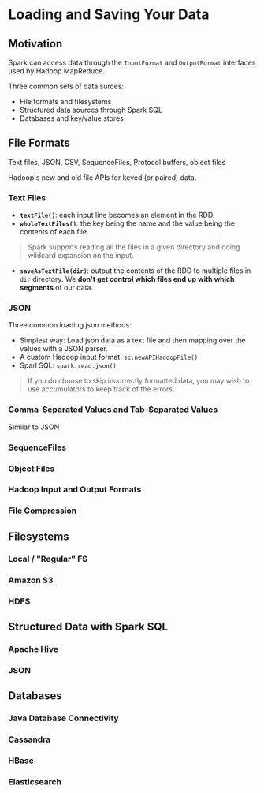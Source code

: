 # Loading and Saving Your Data

## Motivation

Spark can access data through the `InputFormat` and `OutputFormat` interfaces used by Hadoop MapReduce.

Three common sets of data surces:
 - File formats and filesystems
 - Structured data sources through Spark SQL
 - Databases and key/value stores


## File Formats

 Text files, JSON, CSV, SequenceFiles, Protocol buffers, object files

 Hadoop's new and old file APIs for keyed (or paired) data.

### Text Files
 - **`textFile()`**: each input line becomes an element in the RDD.
 - **`wholeTextFiles()`**: the key being the name and the value being the contents of each file.

 > Spark supports reading all the files in a given directory and doing wildcard expansion on the input.

 - **`saveAsTextFile(dir)`**: output the contents of the RDD to multiple files in `dir` directory. We **don't get control which files end up with which segments** of our data.

### JSON

 Three common loading json methods:
 - Simplest way: Load json data as a text file and then mapping over the values with a JSON parser.
 - A custom Hadoop input format: `sc.newAPIHadoopFile()`
 - Sparl SQL: `spark.read.json()`

 > If you do choose to skip incorrectly formatted data, you may wish to use accumulators to keep track of the errors.



### Comma-Separated Values and Tab-Separated Values

 Similar to JSON

### SequenceFiles

### Object Files

### Hadoop Input and Output Formats

### File Compression



## Filesystems

### Local / "Regular" FS

### Amazon S3

### HDFS



## Structured Data with Spark SQL

### Apache Hive

### JSON



## Databases

### Java Database Connectivity

### Cassandra

### HBase

### Elasticsearch

